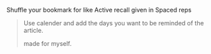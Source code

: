 Shuffle your bookmark for like Active recall given in Spaced reps
> Use calender and add the days you want to be reminded of the article.
>
> made for myself.
